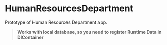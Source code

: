 # HumanResourcesDepartment
Prototype of Human Resources Department app.
>**Works with local database, so you need to register Runtime Data in DIContainer**
